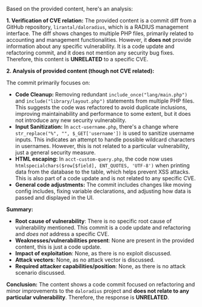 Based on the provided content, here's an analysis:

**1. Verification of CVE relation:**
The provided content is a commit diff from a GitHub repository, `lirantal/daloradius`, which is a RADIUS management interface. The diff shows changes to multiple PHP files, primarily related to accounting and management functionalities. However, it **does not** provide information about any specific vulnerability. It is a code update and refactoring commit, and it does not mention any security bug fixes. Therefore, this content is **UNRELATED** to a specific CVE.

**2. Analysis of provided content (though not CVE related):**

The commit primarily focuses on:

   - **Code Cleanup:** Removing redundant `include_once("lang/main.php")` and `include("library/layout.php")` statements from multiple PHP files. This suggests the code was refactored to avoid duplicate inclusions, improving maintainability and performance to some extent, but it does not introduce any new security vulnerability.
   - **Input Sanitization:** In `acct-username.php`, there's a change where `str_replace("%", "", $_GET['username'])` is used to sanitize username inputs. This indicates an attempt to handle possible wildcard characters in usernames. However, this is not related to a particular vulnerability, just a general security measure.
   - **HTML escaping:** In `acct-custom-query.php`, the code now uses `htmlspecialchars($row[$field], ENT_QUOTES, 'UTF-8')` when printing data from the database to the table, which helps prevent XSS attacks. This is also part of a code update and is not related to any specific CVE.
   - **General code adjustments:** The commit includes changes like moving config includes, fixing variable declarations, and adjusting how data is passed and displayed in the UI.

**Summary:**

-   **Root cause of vulnerability**: There is no specific root cause of vulnerability mentioned. This commit is a code update and refactoring and *does not* address a specific CVE.
-   **Weaknesses/vulnerabilities present**: None are present in the provided content, this is just a code update.
-   **Impact of exploitation**: None, as there is no exploit discussed.
-   **Attack vectors**: None, as no attack vector is discussed.
-   **Required attacker capabilities/position**: None, as there is no attack scenario discussed.

**Conclusion:**
The content shows a code commit focused on refactoring and minor improvements to the `daloradius` project and **does not relate to any particular vulnerability**. Therefore, the response is **UNRELATED**.